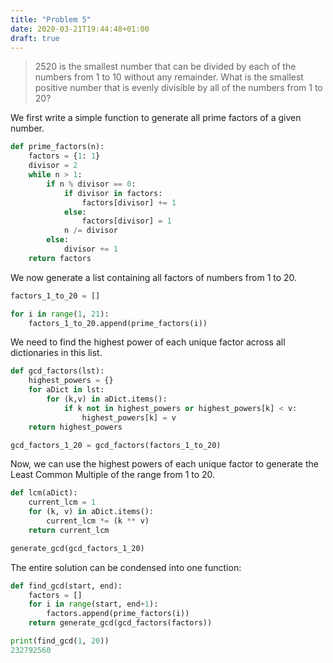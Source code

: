 ```yaml
---
title: "Problem 5"
date: 2020-03-21T19:44:48+01:00
draft: true
---
```


> 2520 is the smallest number that can be divided by each of the numbers from 1 to 10 without any remainder.
> What is the smallest positive number that is evenly divisible by all of the numbers from 1 to 20?

We first write a simple function to generate all prime factors of a given number.

```python
def prime_factors(n):
    factors = {1: 1}
    divisor = 2
    while n > 1:
        if n % divisor == 0:
            if divisor in factors:
                factors[divisor] += 1
            else:
                factors[divisor] = 1
            n /= divisor
        else:
            divisor += 1
    return factors
```

We now generate a list containing all factors of numbers from 1 to 20.

```python
factors_1_to_20 = []

for i in range(1, 21):
    factors_1_to_20.append(prime_factors(i))
```

We need to find the highest power of each unique factor across all dictionaries in this list.

```python
def gcd_factors(lst):
    highest_powers = {}
    for aDict in lst:
        for (k,v) in aDict.items():
            if k not in highest_powers or highest_powers[k] < v:
                highest_powers[k] = v
    return highest_powers

gcd_factors_1_20 = gcd_factors(factors_1_to_20)
```

Now, we can use the highest powers of each unique factor to generate the Least
Common Multiple of the range from 1 to 20.

```python
def lcm(aDict):
    current_lcm = 1
    for (k, v) in aDict.items():
        current_lcm *= (k ** v)
    return current_lcm

generate_gcd(gcd_factors_1_20)
```

The entire solution can be condensed into one function:

```python
def find_gcd(start, end):
    factors = []
    for i in range(start, end+1):
        factors.append(prime_factors(i))
    return generate_gcd(gcd_factors(factors))

print(find_gcd(1, 20))
232792560
```
